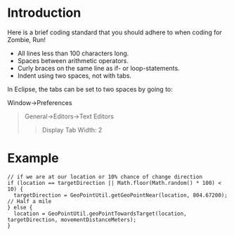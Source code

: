 # Introduction #

Here is a brief coding standard that you should adhere to when coding for Zombie, Run!

  * All lines less than 100 characters long.
  * Spaces between arithmetic operators.
  * Curly braces on the same line as if- or loop-statements.
  * Indent using two spaces, not with tabs.

In Eclipse, the tabs can be set to two spaces by going to:

Window->Preferences
> General->Editors->Text Editors
> > Display Tab Width: 2

# Example #
```
// if we are at our location or 10% chance of change direction
if (location == targetDirection || Math.floor(Math.random() * 100) < 10) {
  targetDirection = GeoPointUtil.getGeoPointNear(location, 804.67200); // Half a mile
} else {
  location = GeoPointUtil.geoPointTowardsTarget(location, targetDirection, movementDistanceMeters);
}
```